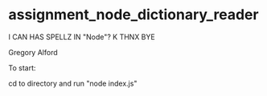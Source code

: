 # assignment_node_dictionary_reader
I CAN HAS SPELLZ IN "Node"? K THNX BYE


Gregory Alford

To start:

cd to directory and run "node index.js"
